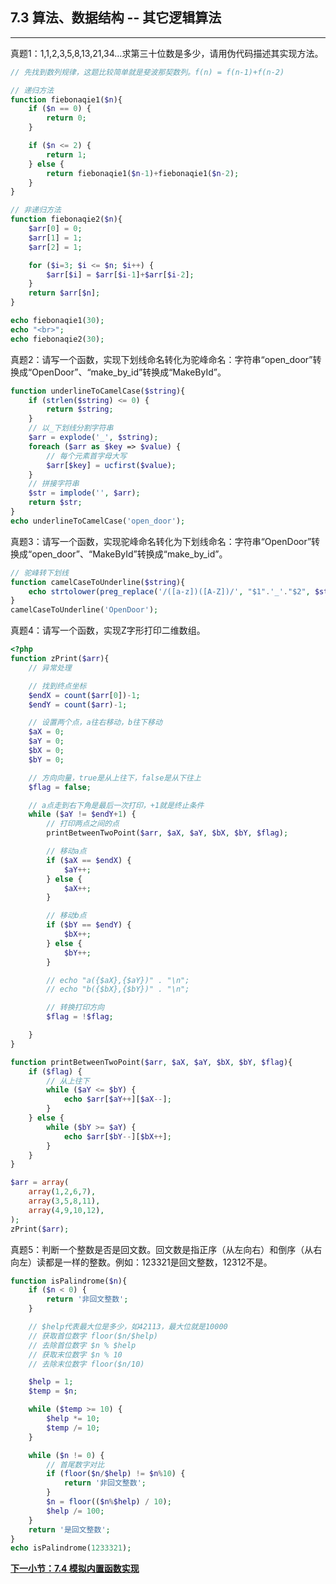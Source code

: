 ## 7.3 算法、数据结构 -- 其它逻辑算法
***
真题1：1,1,2,3,5,8,13,21,34...求第三十位数是多少，请用伪代码描述其实现方法。

```php
// 先找到数列规律，这题比较简单就是斐波那契数列。f(n) = f(n-1)+f(n-2)

// 递归方法
function fiebonaqie1($n){
	if ($n == 0) {
		return 0;
	}

	if ($n <= 2) {
		return 1;
	} else {
		return fiebonaqie1($n-1)+fiebonaqie1($n-2);
	}
}

// 非递归方法
function fiebonaqie2($n){
	$arr[0] = 0;
	$arr[1] = 1;
	$arr[2] = 1;

	for ($i=3; $i <= $n; $i++) { 
		$arr[$i] = $arr[$i-1]+$arr[$i-2];
	}
	return $arr[$n];
}

echo fiebonaqie1(30);
echo "<br>";
echo fiebonaqie2(30);
```

真题2：请写一个函数，实现下划线命名转化为驼峰命名：字符串“open_door”转换成“OpenDoor”、“make_by_id”转换成“MakeById”。
```php
function underlineToCamelCase($string){
	if (strlen($string) <= 0) {
		return $string;
	}
	// 以_下划线分割字符串
	$arr = explode('_', $string);
	foreach ($arr as $key => $value) {
		// 每个元素首字母大写
		$arr[$key] = ucfirst($value);
	}
	// 拼接字符串
	$str = implode('', $arr);
	return $str;
}
echo underlineToCamelCase('open_door');
```

真题3：请写一个函数，实现驼峰命名转化为下划线命名：字符串“OpenDoor”转换成“open_door”、“MakeById”转换成“make_by_id”。
```php
// 驼峰转下划线
function camelCaseToUnderline($string){
	echo strtolower(preg_replace('/([a-z])([A-Z])/', "$1".'_'."$2", $string));
}
camelCaseToUnderline('OpenDoor');
```

真题4：请写一个函数，实现Z字形打印二维数组。
```php
<?php
function zPrint($arr){
	// 异常处理

	// 找到终点坐标
	$endX = count($arr[0])-1;
	$endY = count($arr)-1;

	// 设置两个点，a往右移动，b往下移动
	$aX = 0;
	$aY = 0;
	$bX = 0;
	$bY = 0;

	// 方向向量，true是从上往下，false是从下往上
	$flag = false;

	// a点走到右下角是最后一次打印，+1就是终止条件
	while ($aY != $endY+1) {
		// 打印两点之间的点
		printBetweenTwoPoint($arr, $aX, $aY, $bX, $bY, $flag);

		// 移动a点
		if ($aX == $endX) {
			$aY++;
		} else {
			$aX++;
		}

		// 移动b点
		if ($bY == $endY) {
			$bX++;
		} else {
			$bY++;
		}

		// echo "a({$aX},{$aY})" . "\n";
		// echo "b({$bX},{$bY})" . "\n";

		// 转换打印方向
		$flag = !$flag;

	}
}

function printBetweenTwoPoint($arr, $aX, $aY, $bX, $bY, $flag){
	if ($flag) {
		// 从上往下
		while ($aY <= $bY) {
			echo $arr[$aY++][$aX--];
		}
	} else {
		while ($bY >= $aY) {
			echo $arr[$bY--][$bX++];
		}
	}
}

$arr = array(
    array(1,2,6,7),
    array(3,5,8,11),
    array(4,9,10,12),
);
zPrint($arr);
```

真题5：判断一个整数是否是回文数。回文数是指正序（从左向右）和倒序（从右向左）读都是一样的整数。例如：123321是回文整数，12312不是。
```php
function isPalindrome($n){
	if ($n < 0) {
		return '非回文整数';
	}

	// $help代表最大位是多少，如42113，最大位就是10000
	// 获取首位数字 floor($n/$help)
	// 去除首位数字 $n % $help
	// 获取末位数字 $n % 10
	// 去除末位数字 floor($n/10)

	$help = 1;
	$temp = $n;

	while ($temp >= 10) {
		$help *= 10;
		$temp /= 10;
	}

	while ($n != 0) {
		// 首尾数字对比
		if (floor($n/$help) != $n%10) {
			return '非回文整数';
		}
		$n = floor(($n%$help) / 10);
		$help /= 100;
	}
	return '是回文整数';
}
echo isPalindrome(1233321);
```

[**下一小节：7.4 模拟内置函数实现**](https://github.com/201502lisihao/PHP-Technology-Stack-Review/blob/master/7-%E7%AE%97%E6%B3%95%E3%80%81%E6%95%B0%E6%8D%AE%E7%BB%93%E6%9E%84/7-4%E6%A8%A1%E6%8B%9F%E5%86%85%E7%BD%AE%E5%87%BD%E6%95%B0%E5%AE%9E%E7%8E%B0.md)